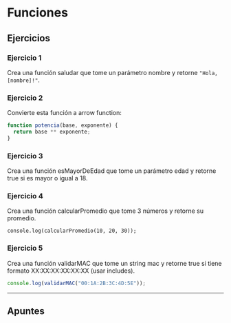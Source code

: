 # Funciones

## Ejercicios

### Ejercicio 1
Crea una función saludar que tome un parámetro nombre y retorne `"Hola, [nombre]!"`.

### Ejercicio 2
Convierte esta función a arrow function:
```js
function potencia(base, exponente) {
  return base ** exponente;
}
```

### Ejercicio 3

Crea una función esMayorDeEdad que tome un parámetro edad y retorne true si es mayor o igual a 18.

### Ejercicio 4
Crea una función calcularPromedio que tome 3 números y retorne su promedio.
```
console.log(calcularPromedio(10, 20, 30));
```

### Ejercicio 5
Crea una función validarMAC que tome un string mac y retorne true si tiene formato XX:XX:XX:XX:XX:XX (usar includes).
```js
console.log(validarMAC("00:1A:2B:3C:4D:5E"));
```

---
## Apuntes


